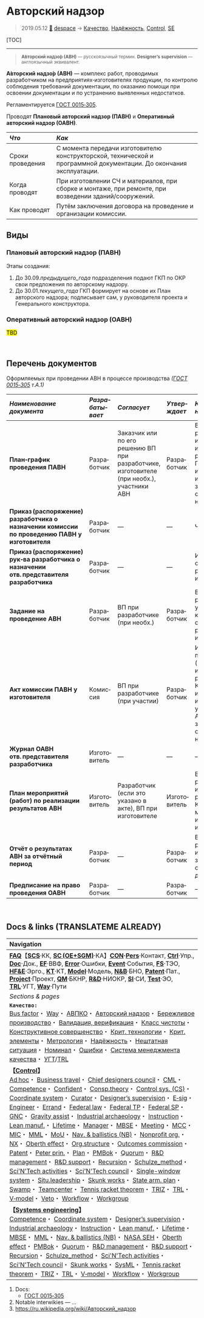 # Авторский надзор
> 2019.05.12 [🚀](../index/index.md) [despace](index.md) → [Качество](qm.md), [Надёжность](qm.md), [Control](control.md), [SE](se.md)

[TOC]

---

> <small>**А́вторский надзо́р (АВН)** — русскоязычный термин. **Designer’s supervision** — англоязычный эквивалент.</small>

**А́вторский надзо́р (АВН)** — комплекс работ, проводимых разработчиком на предприятиях‑изготовителях продукции, по контролю соблюдения требований документации, по оказанию помощи при освоении документации и по устранению выявленных недостатков.

Регламентируется [ГОСТ 0015‑305](гост_0015_305.md).

Проводят **Плановый авторский надзор (ПАВН)** и **Оперативный авторский надзор (ОАВН)**.

|*Что*|*Как*|
|:--|:--|
|Сроки проведения|С момента передачи изготовителю конструкторской, технической и программной документации. До окончания эксплуатации.|
|Когда проводят|При изготовлении СЧ и материалов, при сборке и монтаже, при ремонте, при возведении зданий/сооружений.|
|Как проводят|Путём заключения договора на проведение и организации комиссии.|



## Виды

### Плановый авторский надзор (ПАВН)
Этапы создания:

   1. До 30.09.*предыдущего_года* подразделения подают ГКП по ОКР свои предложения по авторскому надзору.
   1. До 30.01.*текущего_года* ГКП формирует на основе их План авторского надзора; подписывает сам, у руководителя проекта и Генерального конструктора.



### Оперативный авторский надзор (ОАВН)
<mark>TBD</mark>



<p style="page-break-after:always"> </p>

## Перечень документов
Оформляемых при проведении АВН в процессе производства *([ГОСТ 0015‑305](гост_0015_305.md) т.А.1)*

<small>

|*Наименование документа*|*Разра&shy;баты&shy;вает*|*Согласует*|*Утвер&shy;ждает*|*Кому<br> направлять*|*Форма по<br> Пр. Б*|
|:--|:--|:--|:--|:--|:--|
|**План‑график проведения ПАВН**|Разра&shy;ботчик|Заказчик или по его решению ВП при разработчике, изготовителе (при необх.), участники АВН|Разра&shy;ботчик|ВП при разработчике и изготовителе, изготовитель, разработчик СЧ, ПИ, КИМП, мат‑ов, используемых в изделии, заинтересованные организации (при необх.)|Формы 1, 2|
|**Приказ (распоряжение) разработчика о назначении комиссии по проведению ПАВН у изготовителя**|Разра&shy;ботчик|—|—|Члены комиссии|—|
|**Приказ (распоряжение) рук‑ва разработчика о назначении отв. представителя разработчика**|Разра&shy;ботчик|—|—|Изготовитель, отв. представитель разработчика при изготовителе|—|
|**Задание на проведение АВН**|Разра&shy;ботчик|ВП при разработчике (при необх.)|Разра&shy;ботчик|ВП при разработчике (при участии), члены комиссии, отв. представитель разработчика при изготовителе|Формы 3, 4|
|**Акт комиссии ПАВН у изготовителя**|Комис&shy;сия|ВП при разработчике (при участии)|Разра&shy;ботчик|Изготовитель, ВП при разработчике (при необх.) и изготовителе, разработчики СЧ, КИМП, мат‑ов, используемых в изделиях, участвующие в АВН, заинтересованные организации (при необх.)|Форма 5|
|**Журнал ОАВН отв. представителя разработчика**|Изгото&shy;витель|—|—|—|Форма 6|
|**План мероприятий (работ) по реализации результатов АВН**|Изгото&shy;витель|Разработчик (если это указано в акте), ВП при изготовителе|Изгото&shy;витель|ВП при разработчике и изготовителе, разработчик СЧ, КИМП, ПИ, материалов, используемых в изделии|Форма 7|
|**Отчёт о результатах АВН за отчётный период**|Разра&shy;ботчик|—|Разра&shy;ботчик|ВП при разработчике и изготовителе, заинтересованные организации (по договору)|—|
|**Предписание на право проведения ОАВН**|Разра&shy;ботчик|—|Разра&shy;ботчик|—|Форма 8|

</small>



<p style="page-break-after:always"> </p>

## Docs & links (TRANSLATEME ALREADY)
|Navigation|
|:--|
|**[FAQ](faq.md)**【**[SCS](scs.md)**·КК, **[SC (OE+SGM)](sc.md)**·КА】**[CON](contact.md)·[Pers](person.md)**·Контакт, **[Ctrl](control.md)**·Упр., **[Doc](doc.md)**·Док., **[EF](ef.md)**·ВВФ, **[Error](error.md)**·Ошибки, **[Event](event.md)**·События, **[FS](fs.md)**·ТЭО, **[HF&E](hfe.md)**·Эрго., **[KT](kt.md)**·КТ, **[Model](model.md)**·Модель, **[N&B](nnb.md)**·БНО, **[Patent](патент.md)**·Пат., **[Project](project.md)**·Проект, **[QM](qm.md)**·БКНР, **[R&D](rnd.md)**·НИОКР, **[SI](si.md)**·СИ, **[Test](test.md)**·ЭО, **[TRL](trl.md)**·УГТ, **[Way](way.md)**·Пути|
|*Sections & pages*|
|**`Качество:`**<br> [Bus factor](bus_factor.md)・ [Way](way.md)・ [АВПКО](fmeca.md)・ [Авторский надзор](des_spv.md)・ [Бережливое производство](lean_man.md)・ [Валидация, верификация](val_ver.md)・ [Класс чистоты](clean_lvl.md)・ [Конструктивное совершенство](con_vel.md)・ [Крит. технологии](kt.md)・ [Крит. элементы](sens_elem.md)・ [Метрология](metrology.md)・ [Надёжность](qm.md)・ [Нештатная ситуация](emergency.md)・ [Номинал](nominal.md)・ [Ошибки](error.md)・ [Система менеджмента качества](qms.md)・ [УГТ](trl.md)/[TRL](trl.md)|
|**【[Control](Control.md)】**<br> [Ad hoc](ad_hoc.md)・ [Business travel](business_travel.md)・ [Chief designers council](cocd.md)・ [CML](cml.md)・ [Competence](competence.md)・ [Confident](confident.md)・ [Consp.theory](consp_theory.md)・ [Control sys. (CS)](cs.md)・ [Coordinate system](coord_sys.md)・ [Curator](curator.md)・ [Designer’s supervision](des_spv.md)・ [E‑sig](esig.md)・ [Engineer](se.md)・ [Errand](errand.md)・ [Federal law](fed_law.md)・ [Federal TP](fed_tp.md)・ [Federal SP](fed_sp.md)・ [GNC](gnc.md)・ [Gravity assist](gravass.md)・ [Industrial archaeology](ind_arch.md)・ [Instruction](instruction.md)・ [Lean manuf.](lean_man.md)・ [Lifetime](lifetime.md)・ [Manager](manager.md)・ [MBSE](mbse.md)・ [Meeting](meeting.md)・ [MCC](scs.md)・ [MIC](mic.md)・ [MML](mml.md)・ [MoU](mou.md)・ [Nav. & ballistics (NB)](nnb.md)・ [Nonprofit org.](nonprof_org.md)・ [NX](nx.md)・ [Oberth effect](oberth_eff.md)・ [Org.structure](orgstruct.md)・ [Outcomes commission](outccom.md)・ [Patent](patent_res.md)・ [Peter prin.](peter_principle.md)・ [Plan](plan.md)・ [PMBok](pmbok.md)・ [Quorum](quorum.md)・ [R&D management](mgmt.md)・ [R&D support](rnd_support.md)・ [Recursion](recurs.md)・ [Schulze_method](schulze_method.md)・ [Sci'N'Tech activities](st_act.md)・ [Sci'N'Tech council](satc.md)・ [Single-window system](sw_sys.md)・ [Situ.leadership](situ_leadership.md)・ [Skunk works](skunk_works.md)・ [State arm. plan](plan_sa.md)・ [Swamp](swamp.md)・ [Teamcenter](teamcenter.md)・ [Tennis racket theorem](tr_theorem.md)・ [TRIZ](triz.md)・ [TRL](trl.md)・ [V‑model](v_model.md)・ [Veto](veto.md)・ [Workflow](workflow.md)・ [Workgroup](wg.md)|
|**【[Systems engineering](se.md)】**<br> [Competence](competence.md)・ [Coordinate system](coord_sys.md)・ [Designer’s supervision](des_spv.md)・ [Industrial archaeology](ind_arch.md)・ [Instruction](instruction.md)・ [Lean manuf.](lean_man.md)・ [Lifetime](lifetime.md)・ [MBSE](mbse.md)・ [MML](mml.md)・ [Nav. & ballistics (NB)](nnb.md)・ [NASA SEH](nasa_seh.md)・ [Oberth effect](oberth_eff.md)・ [PMBok](pmbok.md)・ [Quorum](quorum.md)・ [R&D management](mgmt.md)・ [R&D support](rnd_support.md)・ [Recursion](recurs.md)・ [Schulze_method](schulze_method.md)・ [Sci'N'Tech activities](st_act.md)・ [Sci'N'Tech council](satc.md)・ [Skunk works](skunk_works.md)・ [SysML](sysml.md)・ [Tennis racket theorem](tr_theorem.md)・ [TRIZ](triz.md)・ [TRL](trl.md)・ [V‑model](v_model.md)・ [Workflow](workflow.md)・ [Workgroup](wg.md)|

   1. Docs:
      - [ГОСТ 0015‑305](гост_0015_305.md)
   1. Notable interwikies — …
   1. <https://ru.wikipedia.org/wiki/Авторский_надзор>
